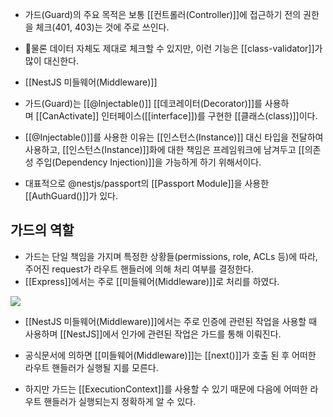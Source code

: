 - 가드(Guard)의 주요 목적은 보통 [[컨트롤러(Controller)]]에 접근하기 전의 권한을 체크(401, 403)는 것에 주로 쓰인다.
- 물론 데이터 자체도 제대로 체크할 수 있지만, 이런 기능은 [[class-validator]]가 많이 대신한다.
- [[NestJS 미들웨어(Middleware)]]

- 가드(Guard)는 [[@Injectable()]] [[데코레이터(Decorator)]]를 사용하며 [[CanActivate]] 인터페이스([[interface]])를 구현한 [[클래스(class)]]이다.

- [[@Injectable()]]를 사용한 이유는 [[인스턴스(Instance)]] 대신 타입을 전달하여 사용하고, [[인스턴스(Instance)]]화에 대한 책임은 프레임워크에 남겨두고 [[의존성 주입(Dependency Injection)]]을 가능하게 하기 위해서이다. 

- 대표적으로 @nestjs/passport의 [[Passport Module]]을 사용한 [[AuthGuard()]]가 있다.


## 가드의 역할

- 가드는 단일 책임을 가지며 특정한 상황들(permissions, role, ACLs 등)에 따라, 주어진 request가 라우트 핸들러에 의해 처리 여부를 결정한다. 
- [[Express]]에서는 주로 [[미들웨어(Middleware)]]로 처리를 하였다.

![](https://docs.nestjs.com/assets/Guards_1.png)  

- [[NestJS 미들웨어(Middleware)]]에서는 주로 인증에 관련된 작업을 사용할 때 사용하며 [[NestJS]]에서 인가에 관련된 작업은 가드를 통해 이뤄진다.

- 공식문서에 의하면 [[미들웨어(Middleware)]]는 [[next()]]가 호출 된 후 어떠한 라우트 핸들러가 실행될 지를 모른다.
- 하지만 가드는 [[ExecutionContext]]를 사용할 수 있기 때문에 다음에 어떠한 라우트 핸들러가 실행되는지 정확하게 알 수 있다.